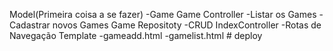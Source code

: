 Model(Primeira coisa a se fazer)
    -Game
Game Controller
     -Listar os Games
     -Cadastrar novos Games
Game Repositoty
    -CRUD
IndexController
    -Rotas de Navegação
Template
    -gameadd.html
    -gamelist.html
#   d e p l o y  
 